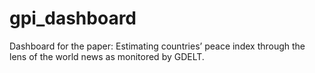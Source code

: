 # gpi_dashboard
Dashboard for the paper: Estimating countries’ peace index through the lens of the world news as monitored by GDELT.

